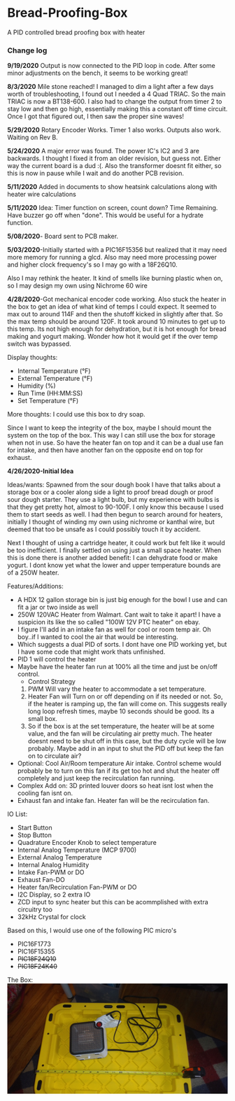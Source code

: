 # Bread-Proofing-Box
A PID controlled bread proofing box with heater

<H3>Change log</H3>

<b>9/19/2020</b> Output is now connected to the PID loop in code. After some minor adjustments on the bench, it seems to be working great!

<b>8/3/2020</b> Mile stone reached! I managed to dim a light after a few days worth of troubleshooting, I found out I needed a 4 Quad TRIAC. So the main TRIAC is now a BT138-600. I also had to change the output from timer 2 to stay low and then go high, essentially making this a constant off time circuit. Once I got that figured out, I then saw the proper sine waves!

<b>5/29/2020</b> Rotary Encoder Works. Timer 1 also works. Outputs also work. Waiting on Rev B.

<b>5/24/2020</b> A major error was found. The power IC's IC2 and 3 are backwards. I thought I fixed it from an older revision, but guess not. Either way the current board is a dud :(. Also the transformer doesnt fit either, so this is now in pause while I wait and do another PCB revision.

<b>5/11/2020</b> Added in documents to show heatsink calculations along with heater wire calculations


<b>5/11/2020</b> Idea: Timer function on screen, count down? Time Remaining. Have buzzer go off when "done". This would be useful for a hydrate function.

<b>5/08/2020</b>- Board sent to PCB maker.

<b>5/03/2020</b>-Initially started with a PIC16F15356 but realized that it may need more memory for running a glcd. Also may need more processing power and higher clock frequency's so I may go with a 18F26Q10. 

Also I may rethink the heater. It kind of smells like burning plastic when on, so I may design my own using Nichrome 60 wire

<b>4/28/2020</b>-Got mechanical encoder code working. Also stuck the heater in the box to get an idea of what kind of temps I could expect. It seemed to max out to around 114F and then the shutoff kicked in slightly after that. So the max temp should be around 120F. It took around 10 minutes to get up to this temp. Its not high enough for dehydration, but it is hot enough for bread making and yogurt making. Wonder how hot it would get if the over temp switch was bypassed. 

Display thoughts:
* Internal Temperature (°F)
* External Temperature (°F)
* Humidity (%)
* Run Time (HH:MM:SS)
* Set Temperature (°F)

More thoughts: I could use this box to dry soap.

Since I want to keep the integrity of the box, maybe I should mount the system on the top of the box. This way I can still use the box for storage when not in use. So have the heater fan on top and it can be a dual use fan for intake, and then have another fan on the opposite end on top for exhaust. 


<b>4/26/2020-Initial Idea</b>


Ideas/wants: Spawned from the sour dough book I have that talks about a storage box or a cooler along side a light to proof bread dough or proof sour dough starter. They use a light bulb, but my experience with bulbs is that they get pretty hot, almost to 90-100F. I only know this because I used them to start seeds as well. I had then begun to search around for heaters, initially I thought of winding my own using nichrome or kanthal wire, but deemed that too be unsafe as I could possibly touch it by accident.

Next I thought of using a cartridge heater, it could work but felt like it would be too inefficient. I finally settled on using just a small space heater. When this is done there is another added benefit: I can dehydrate food or make yogurt. I dont know yet what the lower and upper temperature bounds are of a 250W heater.

Features/Additions:
* A HDX 12 gallon storage bin is just big enough for the bowl I use and can fit a jar or two inside as well
* 250W 120VAC Heater from Walmart. Cant wait to take it apart! I have a suspicion its like the so called "100W 12V PTC heater" on ebay.
* I figure I'll add in an intake fan as well for cool or room temp air. Oh boy..if I wanted to cool the air that would be interesting. 
* Which suggests a dual PID of sorts. I dont have one PID working yet, but I have some code that might work thats unfinished. 
* PID 1 will control the heater
* Maybe have the heater fan run at 100% all the time and just be on/off control. 
  * Control Strategy
  1) PWM Will vary the heater to accommodate a set temperature.
  2) Heater Fan will Turn on or off depending on if its needed or not. So, if the heater is ramping up, the fan will come on. This suggests really long loop refresh times, maybe 10 seconds should be good. Its a small box.
  3) So if the box is at the set temperature, the heater will be at some value, and the fan will be circulating air pretty much. The heater doesnt need to be shut off in this case, but the duty cycle will be low probably. Maybe add in an input to shut the PID off but keep the fan on to circulate air? 
* Optional: Cool Air/Room temperature Air intake. Control scheme would probably be to turn on this fan if its get too hot and shut the heater off completely and just keep the recirculation fan running.   
* Complex Add on: 3D printed louver doors so heat isnt lost when the cooling fan isnt on. 
* Exhaust fan and intake fan. Heater fan will be the recirculation fan. 

IO List:
* Start Button
* Stop Button
* Quadrature Encoder Knob to select temperature
* Internal Analog Temperature (MCP 9700)
* External Analog Temperature
* Internal Analog Humidity
* Intake Fan-PWM or DO
* Exhaust Fan-DO
* Heater fan/Recirculation Fan-PWM or DO
* I2C Display, so 2 extra IO
* ZCD input to sync heater but this can be acommplished with extra circuitry too
* 32kHz Crystal for clock

Based on this, I would use one of the following PIC micro's
* PIC16F1773
* PIC16F15355
* ~~PIC18F24Q10~~
* ~~PIC18F24K40~~

The Box:
![Box](https://raw.githubusercontent.com/chrissavage2300/Bread-Proofing-Box/master/Photos/20200428_120737%5B1%5D.jpg)
